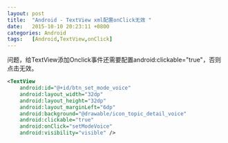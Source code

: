 ```yaml
---
layout: post
title:  "Android - TextView xml配置onClick无效 "
date:   2015-10-10 20:23:11 +0800
categories: Android
tags:	[Android,TextView,onClick]
---
```


问题，给TextView添加Onclick事件还需要配置android:clickable="true"，否则点击无效。

```xml
<TextView
	android:id="@+id/btn_set_mode_voice"
	android:layout_width="32dp"
	android:layout_height="32dp"
	android:layout_marginLeft="6dp"
	android:background="@drawable/icon_topic_detail_voice"
	android:clickable="true"
	android:onClick="setModeVoice"
	android:visibility="visible" />
```

